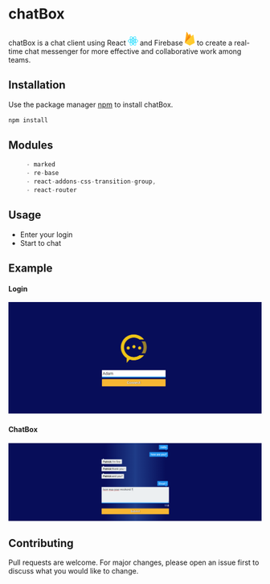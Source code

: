 # chatBox

chatBox is a chat client using React <img src="https://github.com/Aboudjem/chatBox/blob/master/public/img/react.png" width="20" /> and Firebase <img src="https://github.com/Aboudjem/chatBox/blob/master/public/img/firebase.png" width="20" /> to create a real-time chat messenger for more effective and collaborative work among teams.


## Installation

Use the package manager [npm](https://www.npmjs.com/) to install chatBox.

```bash
npm install
```

## Modules

```javascript
     - marked
     - re-base
     - react-addons-css-transition-group,
     - react-router
```

## Usage
- Enter your login
- Start to chat

## Example

#### Login
![Image of Login|250x250](https://github.com/Aboudjem/chatBox/blob/master/public/img/login.png)
#### ChatBox
![Image of Chat|250x250](https://github.com/Aboudjem/chatBox/blob/master/public/img/chat.png)



## Contributing
Pull requests are welcome. For major changes, please open an issue first to discuss what you would like to change.
